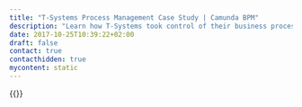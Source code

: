 ```yaml
---
title: "T-Systems Process Management Case Study | Camunda BPM"
description: "Learn how T-Systems took control of their business process automation and improved efficiency in their organization with Camunda. Camunda is the leader for workflow automation based on Java and BPMN 2.0."
date: 2017-10-25T10:39:22+02:00
draft: false
contact: true
contacthidden: true
mycontent: static
---
```

{{<case-study-single
company="T-Systems"
companydescription="With a footprint in more than 20 countries, 37,500 employees, and external revenue of 6.9 billion euros (2018), T-Systems is one of the world's leading vendor independent providers of digital services headquartered in Europe."
customerquote=""
teaser=""
usecase=""
videolink=""
logo="//images.ctfassets.net/vpidbgnakfvf/3mmz9TfG4erbGINTxnAjCd/18d4a473c6ccc46600581f7eab0048d7/t-systems.png"
pdf=""
thumbnail="">}}